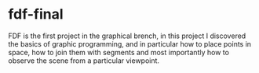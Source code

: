 # fdf-final

FDF is the first project in the graphical brench, in this project I discovered the basics of graphic programming, and in particular how to place points in space, how to join them with segments and most importantly how to observe the scene from a particular viewpoint.

